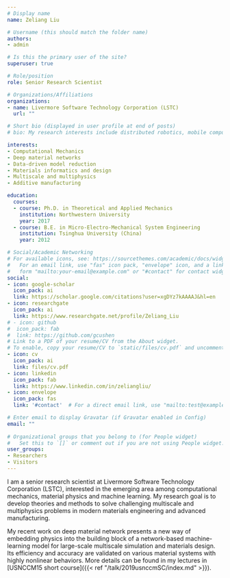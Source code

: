 ```yaml
---
# Display name
name: Zeliang Liu

# Username (this should match the folder name)
authors:
- admin

# Is this the primary user of the site?
superuser: true

# Role/position
role: Senior Research Scientist 

# Organizations/Affiliations
organizations:
- name: Livermore Software Technology Corporation (LSTC)
  url: ""

# Short bio (displayed in user profile at end of posts)
# bio: My research interests include distributed robotics, mobile computing and programmable matter.

interests:
- Computational Mechanics
- Deep material networks
- Data-driven model reduction
- Materials informatics and design
- Multiscale and multiphysics
- Additive manufacturing

education:
  courses:
  - course: Ph.D. in Theoretical and Applied Mechanics
    institution: Northwestern University
    year: 2017
  - course: B.E. in Micro-Electro-Mechanical System Engineering
    institution: Tsinghua University (China)
    year: 2012

# Social/Academic Networking
# For available icons, see: https://sourcethemes.com/academic/docs/widgets/#icons
#   For an email link, use "fas" icon pack, "envelope" icon, and a link in the
#   form "mailto:your-email@example.com" or "#contact" for contact widget.
social:
- icon: google-scholar
  icon_pack: ai
  link: https://scholar.google.com/citations?user=xgDYz7kAAAAJ&hl=en
- icon: researchgate
  icon_pack: ai
  link: https://www.researchgate.net/profile/Zeliang_Liu
# - icon: github
#  icon_pack: fab
#  link: https://github.com/gcushen
# Link to a PDF of your resume/CV from the About widget.
# To enable, copy your resume/CV to `static/files/cv.pdf` and uncomment the lines below.  
- icon: cv
  icon_pack: ai
  link: files/cv.pdf
- icon: linkedin
  icon_pack: fab
  link: https://www.linkedin.com/in/zeliangliu/
- icon: envelope
  icon_pack: fas
  link: '#contact'  # For a direct email link, use "mailto:test@example.org".

# Enter email to display Gravatar (if Gravatar enabled in Config)
email: ""
  
# Organizational groups that you belong to (for People widget)
#   Set this to `[]` or comment out if you are not using People widget.  
user_groups:
- Researchers
- Visitors
---
```

I am a senior research scientist at Livermore Software Technology Corporation (LSTC), interested in the emerging area among computational mechanics, material physics and machine learning. My research goal is to develop theories and methods to solve challenging multiscale and multiphysics problems in modern materials engineering and advanced manufacturing. 

My recent work on deep material network presents a new way of embedding physics into the building block of a network-based machine-learning model for large-scale multiscale simulation and materials design. Its efficiency and accuracy are validated on various material systems with highly nonlinear behaviors. More details can be found in my lectures in [USNCCM15 short course]({{< ref "/talk/2019usnccmSC/index.md" >}}).
